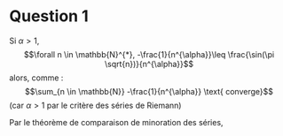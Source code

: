 # Question 1
Si $\alpha >1$, 
$$\forall n \in \mathbb{N}^{*}, -\frac{1}{n^{\alpha}}\leq \frac{\sin(\pi \sqrt{n})}{n^{\alpha}}$$
alors, comme : 
$$\sum_{n \in \mathbb{N}} -\frac{1}{n^{\alpha}} \text{ converge}$$
(car $\alpha >1$ par le critère des séries de Riemann)

Par le théorème de comparaison de minoration des séries, 
$$$$